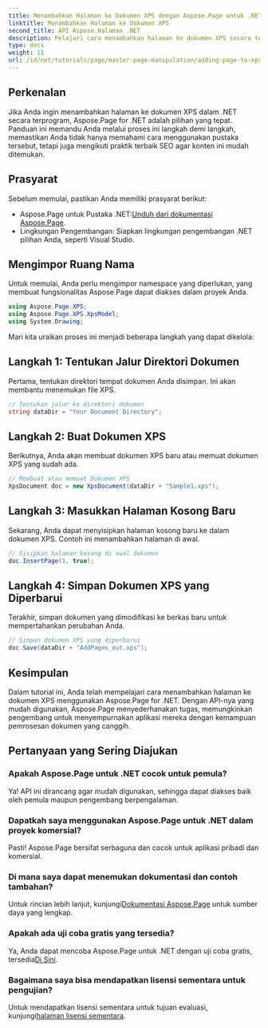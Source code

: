 ```yaml
---
title: Menambahkan Halaman ke Dokumen XPS dengan Aspose.Page untuk .NET
linktitle: Menambahkan Halaman ke Dokumen XPS
second_title: API Aspose.Halaman .NET
description: Pelajari cara menambahkan halaman ke dokumen XPS secara terprogram menggunakan Aspose.Page untuk .NET. Panduan komprehensif ini mencakup prasyarat, contoh kode, dan Tanya Jawab Umum.
type: docs
weight: 11
url: /id/net/tutorials/page/master-page-manipulation/adding-page-to-xps-document/
---
```

## Perkenalan

Jika Anda ingin menambahkan halaman ke dokumen XPS dalam .NET secara terprogram, Aspose.Page for .NET adalah pilihan yang tepat. Panduan ini memandu Anda melalui proses ini langkah demi langkah, memastikan Anda tidak hanya memahami cara menggunakan pustaka tersebut, tetapi juga mengikuti praktik terbaik SEO agar konten ini mudah ditemukan.

## Prasyarat

Sebelum memulai, pastikan Anda memiliki prasyarat berikut:

-  Aspose.Page untuk Pustaka .NET:[Unduh dari dokumentasi Aspose.Page](https://reference.aspose.com/page/net/).
- Lingkungan Pengembangan: Siapkan lingkungan pengembangan .NET pilihan Anda, seperti Visual Studio.

## Mengimpor Ruang Nama

Untuk memulai, Anda perlu mengimpor namespace yang diperlukan, yang membuat fungsionalitas Aspose.Page dapat diakses dalam proyek Anda.

```csharp
using Aspose.Page.XPS;
using Aspose.Page.XPS.XpsModel;
using System.Drawing;
```

Mari kita uraikan proses ini menjadi beberapa langkah yang dapat dikelola:

## Langkah 1: Tentukan Jalur Direktori Dokumen

Pertama, tentukan direktori tempat dokumen Anda disimpan. Ini akan membantu menemukan file XPS.

```csharp
// Tentukan jalur ke direktori dokumen
string dataDir = "Your Document Directory";
```

## Langkah 2: Buat Dokumen XPS

Berikutnya, Anda akan membuat dokumen XPS baru atau memuat dokumen XPS yang sudah ada.

```csharp
// Membuat atau memuat Dokumen XPS
XpsDocument doc = new XpsDocument(dataDir + "Sample1.xps");
```

## Langkah 3: Masukkan Halaman Kosong Baru

Sekarang, Anda dapat menyisipkan halaman kosong baru ke dalam dokumen XPS. Contoh ini menambahkan halaman di awal.

```csharp
// Sisipkan halaman kosong di awal dokumen
doc.InsertPage(1, true);
```

## Langkah 4: Simpan Dokumen XPS yang Diperbarui

Terakhir, simpan dokumen yang dimodifikasi ke berkas baru untuk mempertahankan perubahan Anda.

```csharp
// Simpan dokumen XPS yang diperbarui
doc.Save(dataDir + "AddPages_out.xps");
```

## Kesimpulan

Dalam tutorial ini, Anda telah mempelajari cara menambahkan halaman ke dokumen XPS menggunakan Aspose.Page for .NET. Dengan API-nya yang mudah digunakan, Aspose.Page menyederhanakan tugas, memungkinkan pengembang untuk menyempurnakan aplikasi mereka dengan kemampuan pemrosesan dokumen yang canggih.

## Pertanyaan yang Sering Diajukan

### Apakah Aspose.Page untuk .NET cocok untuk pemula?

Ya! API ini dirancang agar mudah digunakan, sehingga dapat diakses baik oleh pemula maupun pengembang berpengalaman.

### Dapatkah saya menggunakan Aspose.Page untuk .NET dalam proyek komersial?

Pasti! Aspose.Page bersifat serbaguna dan cocok untuk aplikasi pribadi dan komersial.

### Di mana saya dapat menemukan dokumentasi dan contoh tambahan?

 Untuk rincian lebih lanjut, kunjungi[Dokumentasi Aspose.Page](https://reference.aspose.com/page/net/) untuk sumber daya yang lengkap.

### Apakah ada uji coba gratis yang tersedia?

 Ya, Anda dapat mencoba Aspose.Page untuk .NET dengan uji coba gratis, tersedia[Di Sini](https://releases.aspose.com/).

### Bagaimana saya bisa mendapatkan lisensi sementara untuk pengujian?

 Untuk mendapatkan lisensi sementara untuk tujuan evaluasi, kunjungi[halaman lisensi sementara](https://purchase.conholdate.com/temporary-license/).